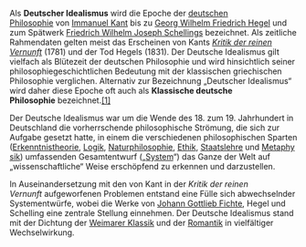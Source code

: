 Als **Deutscher Idealismus** wird die Epoche der [deutschen Philosophie](https://de.wikipedia.org/wiki/Deutsche_Philosophie "Deutsche Philosophie") von [Immanuel Kant](https://de.wikipedia.org/wiki/Immanuel_Kant) bis zu [Georg Wilhelm Friedrich Hegel](https://de.wikipedia.org/wiki/Georg_Wilhelm_Friedrich_Hegel "Georg Wilhelm Friedrich Hegel") und zum Spätwerk [Friedrich Wilhelm Joseph Schellings](https://de.wikipedia.org/wiki/Friedrich_Wilhelm_Joseph_Schelling "Friedrich Wilhelm Joseph Schelling") bezeichnet. Als zeitliche Rahmendaten gelten meist das Erscheinen von Kants _[Kritik der reinen Vernunft](https://de.wikipedia.org/wiki/Kritik_der_reinen_Vernunft "Kritik der reinen Vernunft")_ (1781) und der Tod Hegels (1831). Der Deutsche Idealismus gilt vielfach als Blütezeit der deutschen Philosophie und wird hinsichtlich seiner philosophiegeschichtlichen Bedeutung mit der klassischen griechischen Philosophie verglichen. Alternativ zur Bezeichnung „Deutscher Idealismus“ wird daher diese Epoche oft auch als **Klassische deutsche Philosophie** bezeichnet.[[1]](https://de.wikipedia.org/wiki/Deutscher_Idealismus#cite_note-1)

Der Deutsche Idealismus war um die Wende des 18. zum 19. Jahrhundert in Deutschland die vorherrschende philosophische Strömung, die sich zur Aufgabe gesetzt hatte, in einem die verschiedenen philosophischen Sparten ([Erkenntnistheorie](https://de.wikipedia.org/wiki/Erkenntnistheorie "Erkenntnistheorie"), [Logik](https://de.wikipedia.org/wiki/Logik "Logik"), [Naturphilosophie](https://de.wikipedia.org/wiki/Naturphilosophie "Naturphilosophie"), [Ethik](https://de.wikipedia.org/wiki/Ethik "Ethik"), [Staatslehre](https://de.wikipedia.org/wiki/Staatslehre "Staatslehre") und [Metaphysik](https://de.wikipedia.org/wiki/Metaphysik "Metaphysik")) umfassenden Gesamtentwurf („[System](https://de.wikipedia.org/wiki/System "System")“) das Ganze der Welt auf „wissenschaftliche“ Weise erschöpfend zu erkennen und darzustellen.

In Auseinandersetzung mit den von Kant in der _Kritik der reinen Vernunft_ aufgeworfenen Problemen entstand eine Fülle sich abwechselnder Systementwürfe, wobei die Werke von [Johann Gottlieb Fichte](https://de.wikipedia.org/wiki/Johann_Gottlieb_Fichte "Johann Gottlieb Fichte"), Hegel und Schelling eine zentrale Stellung einnehmen. Der Deutsche Idealismus stand mit der Dichtung der [Weimarer Klassik](https://de.wikipedia.org/wiki/Weimarer_Klassik "Weimarer Klassik") und der [Romantik](https://de.wikipedia.org/wiki/Romantik "Romantik") in vielfältiger Wechselwirkung.

